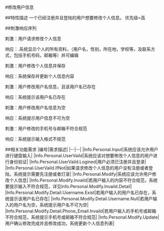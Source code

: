 #修改用户信息



##特性描述
一个已经注册并且登陆的用户想要修改个人信息。
优先级=高


##刺激响应序列

刺激：用户请求修改个人信息

响应：.系统显示个人的所有资料，（用户名，性别，所在地，学校等，及联系方式，包括手机号码，邮箱等）并可编辑

刺激：用户修改个人信息并保存

响应：系统保存并更新个人信息内容

刺激：用户修改用户名信息，且该用户名已存在 

响应：系统提示该用户名已存在

刺激：用户修改用户名信息为空

响应：系统提示用户信息不可为空

刺激：用户修改的手机号与邮箱不符合规范

响应：系统提示输入格式不规范



##相关功能需求
|编号|需求描述|
|--|--|
|Info.Personal.Input|系统应该允许用户进行键盘输入|
|Info.Personal.UserVaild|系统应该对想要修改个人信息的用户进行身份验证|
|Info.Personal.UserVaild.Logined|用户必须已注册并且登录|
|Info.Personal.UserVaild.IfNot|如果请求修改个人信息的用户没有注册或者登陆，系统提示需要先注册或者灯录|
|Info.Personal.Modify|系统应该允许用户修改个人信息|
|Info.Personal.Modify.Invaild|若用户输入的内容不符合规范，系统要提示输入不符合规范，详见Info.Personal.Modify.Invaild.Detail|
|Info.Personal.Modify.Detail.Username.Exist|若用户输入的用户名已存在，系统提示该用户名已存在|
|Info.Personal.Modify.Detail.Username.Null|若用户输入的用户名为空，系统提示用户名不可为空|
|Info.Personal.Modify.Detail.Phone_Email.Invaild|若用户输入的手机号或邮箱不符合规范，系统提示手机号或邮箱不符合规范|
|Info.Personal.Modify.Update|用户确认修改完成并且修改成功，系统更新个人信息列表|

